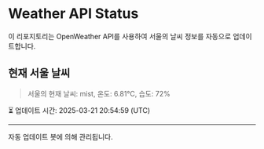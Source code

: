 
# Weather API Status

이 리포지토리는 OpenWeather API를 사용하여 서울의 날씨 정보를 자동으로 업데이트합니다.

## 현재 서울 날씨
> 서울의 현재 날씨: mist, 온도: 6.81°C, 습도: 72%

⏳ 업데이트 시간: 2025-03-21 20:54:59 (UTC)

---
자동 업데이트 봇에 의해 관리됩니다.
